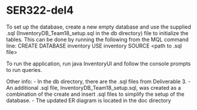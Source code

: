 # SER322-del4

To set up the database, create a new empty database and use the supplied .sql 
	(InventoryDB_Team18_setup.sql in the db directory) file to initialize the tables.
This can be done by running the following from the MQL command line:
	CREATE DATABASE inventory
	USE inventory
	SOURCE <path to .sql file>
	
To run the application, run java InventoryUI <URL> <USER> <PASSWD> <DRIVER> 
	and follow the console prompts to run queries.

Other info:
	- In the db directory, there are the .sql files from Deliverable 3. 
	- An additional .sql file, InventoryDB_Team18_setup.sql, was created as a 
	  combination of the create and insert .sql files to simplify the setup of the database.
	- The updated ER diagram is located in the doc directory
